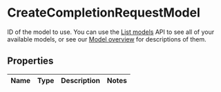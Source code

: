 

# CreateCompletionRequestModel

ID of the model to use. You can use the [List models](/docs/api-reference/models/list) API to see all of your available models, or see our [Model overview](/docs/models/overview) for descriptions of them. 

## Properties

| Name | Type | Description | Notes |
|------------ | ------------- | ------------- | -------------|



